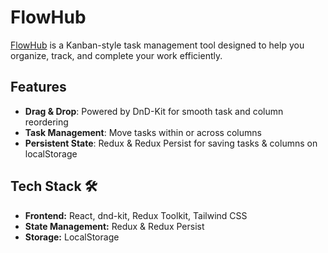 # FlowHub 

[FlowHub](https://flowhub-jerin3j.vercel.app/) is a Kanban-style task management tool designed to help you organize, track, and complete your work efficiently.  

## Features 
- **Drag & Drop**: Powered by DnD-Kit for smooth task and column reordering  
- **Task Management**: Move tasks within or across columns  
- **Persistent State**: Redux & Redux Persist for saving tasks & columns on localStorage

## Tech Stack 🛠  
- **Frontend:** React, dnd-kit, Redux Toolkit, Tailwind CSS  
- **State Management:** Redux & Redux Persist  
- **Storage:** LocalStorage  


